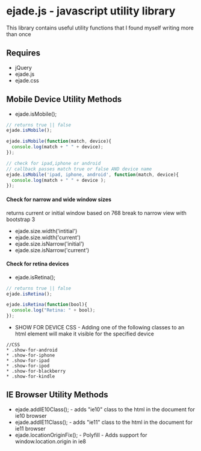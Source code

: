 # ejade.js - javascript utility library

This library contains useful utility functions that I found myself writing more than once

## Requires 
* jQuery
* ejade.js 
* ejade.css

## Mobile Device Utility Methods

* ejade.isMobile();

```javascript
// returns true || false
ejade.isMobile(); 
```

```javascript
ejade.isMobile(function(match, device){
  console.log(match + " " + device);
}); 
```

```javascript
// check for ipad,iphone or android
// callback passes match true or false AND device name
ejade.isMobile('ipad, iphone, android', function(match, device){
  console.log(match + " " + device );
}); 
```

#### Check for narrow and wide window sizes

returns current or initial window based on 768 break to narrow view with bootstrap 3

* ejade.size.width('intitial')
* ejade.size.width('current')
* ejade.size.isNarrow('initial')
* ejade.size.isNarrow('current')

#### Check for retina devices
* ejade.isRetina();

```javascript
// returns true || false
ejade.isRetina(); 
```

```javascript
ejade.isRetina(function(bool){
  console.log("Retina: " + bool);
}); 
```

* SHOW FOR DEVICE CSS - Adding one of the following classes to an html element will make it visible for the specified device

```
//CSS
* .show-for-android
* .show-for-iphone
* .show-for-ipad
* .show-for-ipod
* .show-for-blackberry
* .show-for-kindle
```

## IE Browser Utility Methods
* ejade.addIE10Class(); - adds "ie10" class to the html in the document for ie10 browser
* ejade.addIE11Class(); - adds "ie11" class to the html in the document for ie11 browser
* ejade.locationOriginFix(); - Polyfill - Adds support for window.location.origin in ie8

